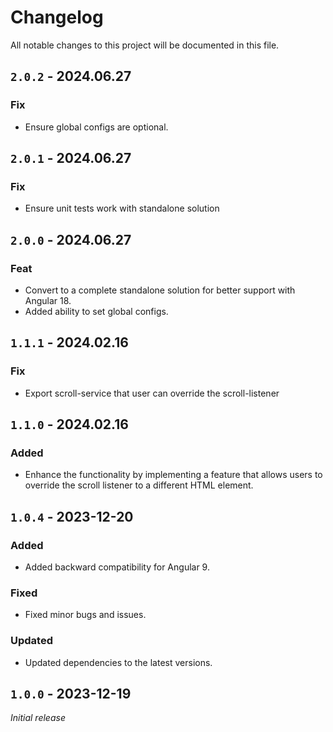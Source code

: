 # Changelog

All notable changes to this project will be documented in this file.

## `2.0.2` - 2024.06.27
### Fix
- Ensure global configs are optional.

## `2.0.1` - 2024.06.27
### Fix
- Ensure unit tests work with standalone solution

## `2.0.0` - 2024.06.27
### Feat
- Convert to a complete standalone solution for better support with Angular 18.
- Added ability to set global configs.

## `1.1.1` - 2024.02.16

### Fix

- Export scroll-service that user can override the scroll-listener


## `1.1.0` - 2024.02.16

### Added

- Enhance the functionality by implementing a feature that allows users to override the scroll listener to a different HTML element.


## `1.0.4` - 2023-12-20

### Added

- Added backward compatibility for Angular 9.

### Fixed

- Fixed minor bugs and issues.

### Updated

- Updated dependencies to the latest versions.


## `1.0.0` - 2023-12-19

_Initial release_
